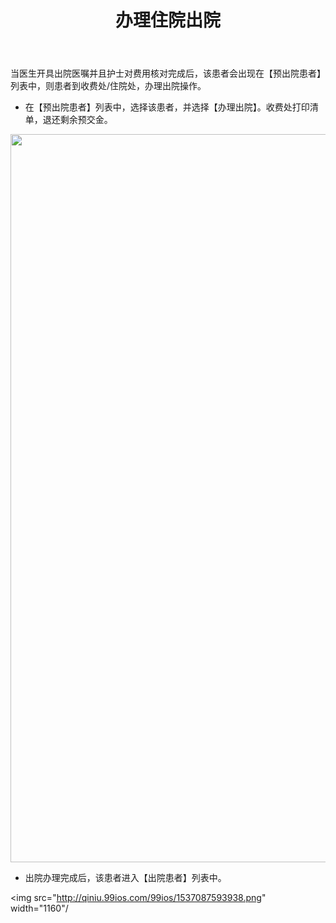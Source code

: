 ﻿---
title: 办理住院出院
description: 本文主要介绍用于办理住院出院的相关操作，使用人员：收费处/住院处。
categories:
 - 收费
tags:
 - 住院
 - 收费
---

当医生开具出院医嘱并且护士对费用核对完成后，该患者会出现在【预出院患者】列表中，则患者到收费处/住院处，办理出院操作。

* 在【预出院患者】列表中，选择该患者，并选择【办理出院】。收费处打印清单，退还剩余预交金。

<img src="http://qiniu.99ios.com/99ios/1537087609903.png" width="1165"/>

* 出院办理完成后，该患者进入【出院患者】列表中。

<img src="http://qiniu.99ios.com/99ios/1537087593938.png" width="1160"/
